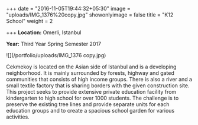 +++
date = "2016-11-05T19:44:32+05:30"
image = "uploads/IMG_1376%20copy.jpg"
showonlyimage = false
title = "K12 School"
weight = 2

+++
**Location:** Omerli, Istanbul

**Year:** Third Year Spring Semester 2017

<!--more-->

![](/portfolio/uploads/IMG_1376 copy.jpg)

Cekmekoy is located on the Asian side of Istanbul and is a developing neighborhood. It is mainly surrounded by forests, highway and gated communities that consists of high income groups. There is also a river and a small textile factory that is sharing borders with the given construction site. This project seeks to provide extensive private education facility from kindergarten to high school for over 1000 students. The challenge is to preserve the existing tree lines and provide separate units for each education groups and to create a spacious school garden for various activities.
